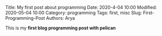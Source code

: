 Title: My first post about programming
Date: 2020-4-04 10:00
Modified: 2020-05-04 10:00
Category: programming
Tags: first, misc
Slug: First-Programming-Post
Authors: Arya

This is my **first blog programming post with pelican**
